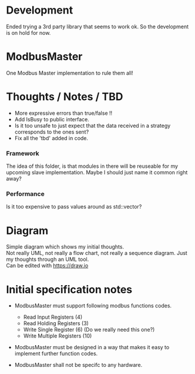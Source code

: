 # Development
Ended trying a 3rd party library that seems to work ok. So the development is on hold for now.  

# ModbusMaster
One Modbus Master implementation to rule them all!  

# Thoughts / Notes / TBD  
* More expressive errors than true/false !!
* Add IsBusy to public interface.  
* Is it too unsafe to just expect that the data received in a strategy corresponds to the ones sent?
* Fix all the 'tbd' added in code.  

### Framework
The idea of this folder, is that modules in there will be reuseable for my upcoming slave implementation.
Maybe I should just name it common right away?

### Performance
Is it too expensive to pass values around as std::vector?

# Diagram
Simple diagram which shows my initial thoughts.  
Not really UML, not really a flow chart, not really a sequence diagram.  Just my thoughts through an UML tool.  
Can be edited with https://draw.io

# Initial specification notes
* ModbusMaster must support following modbus functions codes.
  * Read Input Registers (4)
  * Read Holding Registers (3)
  * Write Single Register (6) (Do we really need this one?)
  * Write Multiple Registers (10)

* ModbusMaster must be designed in a way that makes it easy to implement further function codes.

* ModbusMaster shall not be specifc to any hardware.
